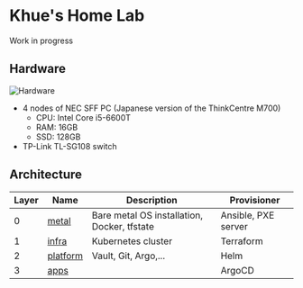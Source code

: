 # Khue's Home Lab

Work in progress

## Hardware

![Hardware](https://user-images.githubusercontent.com/27996771/98970963-25137200-2543-11eb-8f2d-f9a2d45756ef.JPG)

- 4 nodes of NEC SFF PC (Japanese version of the ThinkCentre M700)
  - CPU: Intel Core i5-6600T
  - RAM: 16GB
  - SSD: 128GB
- TP-Link TL-SG108 switch

## Architecture

| Layer | Name                   | Description                                 | Provisioner         |
|-------|------------------------|---------------------------------------------|---------------------|
| 0     | [metal](./metal)       | Bare metal OS installation, Docker, tfstate | Ansible, PXE server |
| 1     | [infra](./infra)       | Kubernetes cluster                          | Terraform           |
| 2     | [platform](./platform) | Vault, Git, Argo,...                        | Helm                |
| 3     | [apps](./apps)         |                                             | ArgoCD              |
